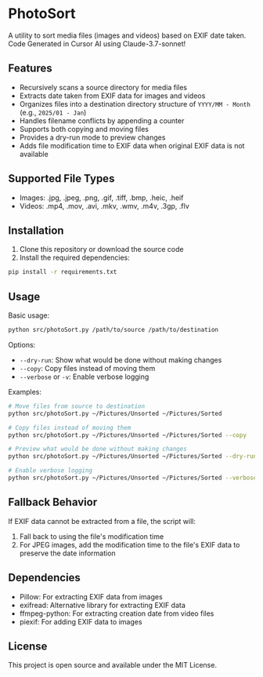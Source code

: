 # PhotoSort

A utility to sort media files (images and videos) based on EXIF date taken.
Code Generated in Cursor AI using Claude-3.7-sonnet!

## Features

- Recursively scans a source directory for media files
- Extracts date taken from EXIF data for images and videos
- Organizes files into a destination directory structure of `YYYY/MM - Month` (e.g., `2025/01 - Jan`)
- Handles filename conflicts by appending a counter
- Supports both copying and moving files
- Provides a dry-run mode to preview changes
- Adds file modification time to EXIF data when original EXIF data is not available

## Supported File Types

- Images: .jpg, .jpeg, .png, .gif, .tiff, .bmp, .heic, .heif
- Videos: .mp4, .mov, .avi, .mkv, .wmv, .m4v, .3gp, .flv

## Installation

1. Clone this repository or download the source code
2. Install the required dependencies:

```bash
pip install -r requirements.txt
```

## Usage

Basic usage:

```bash
python src/photoSort.py /path/to/source /path/to/destination
```

Options:

- `--dry-run`: Show what would be done without making changes
- `--copy`: Copy files instead of moving them
- `--verbose` or `-v`: Enable verbose logging

Examples:

```bash
# Move files from source to destination
python src/photoSort.py ~/Pictures/Unsorted ~/Pictures/Sorted

# Copy files instead of moving them
python src/photoSort.py ~/Pictures/Unsorted ~/Pictures/Sorted --copy

# Preview what would be done without making changes
python src/photoSort.py ~/Pictures/Unsorted ~/Pictures/Sorted --dry-run

# Enable verbose logging
python src/photoSort.py ~/Pictures/Unsorted ~/Pictures/Sorted --verbose
```

## Fallback Behavior

If EXIF data cannot be extracted from a file, the script will:

1. Fall back to using the file's modification time
2. For JPEG images, add the modification time to the file's EXIF data to preserve the date information

## Dependencies

- Pillow: For extracting EXIF data from images
- exifread: Alternative library for extracting EXIF data
- ffmpeg-python: For extracting creation date from video files
- piexif: For adding EXIF data to images

## License

This project is open source and available under the MIT License.
